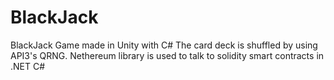 # BlackJack
BlackJack Game made in Unity with C#
The card deck is shuffled by using API3's QRNG. 
Nethereum library is used to talk to solidity smart contracts in .NET C#
